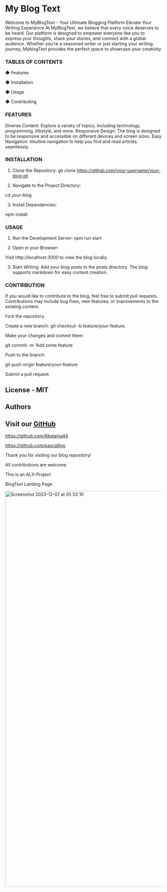 # My Blog Text

Welcome to MyBlogText - Your Ultimate Blogging Platform
Elevate Your Writing Experience
At MyBlogText, we believe that every voice deserves to be heard. Our platform is designed to empower everyone like you to express your thoughts, share your stories, and connect with a global audience. Whether you're a seasoned writer or just starting your writing journey, MyblogText provides the perfect space to showcase your creativity


<h3> TABLES OF CONTENTS </h3>

◆ Features

◆ Installation

◆ Usage

◆ Contributing

<h3> FEATURES </h3>

Diverse Content: Explore a variety of topics, including technology, programming, lifestyle, and more.
Responsive Design: The blog is designed to be responsive and accessible on different devices and screen sizes.
Easy Navigation: Intuitive navigation to help you find and read articles seamlessly.

<h3> INSTALLATION </h3>

1. Clone the Repository:
git clone https://github.com/your-username/your-blog.git

2. Navigate to the Project Directory:

 cd your-blog 

3. Install Dependencies:

npm install

<h3> USAGE </h3>

1. Run the Development Server:
npm run start

2. Open in your Browser:

Visit http://localhost:3000 to view the blog locally.

3. Start Writing:
Add your blog posts to the posts directory. The blog supports markdown for easy content creation.

<h3> CONTRIBUTION </h3>

If you would like to contribute to the blog, feel free to submit pull requests. 
Contributions may include bug fixes, new features, or improvements to the existing content.

Fork the repository.

Create a new branch: 
git checkout -b feature/your-feature.

Make your changes and commit them: 

git commit -m 'Add some feature

Push to the branch: 

git push origin feature/your-feature

Submit a pull request.

##  License - MIT 

##  Authors 

##  Visit our [GitHub][github] 

 https://github.com/Abstaina44

 https://github.com/pascallino

[Github]: [Ephraim]https://github.com/Abstaina44

[Github]: [Pascal]https://github.com/pascallino


Thank you for visiting our blog repository! 

All contributions are welcome.

This is an ALX-Project 

BlogText Landing Page

<img width="1271" alt="Screenshot 2023-12-07 at 05 53 10" src="https://github.com/Abstaina44/ALX-Portfolio-Project/assets/48015890/8b48afef-b4b6-4e69-a760-164874c46965">
